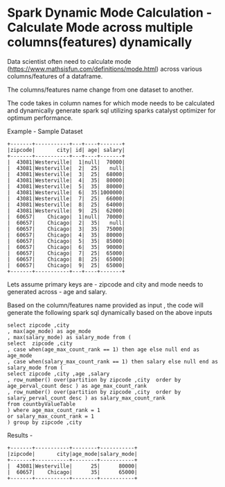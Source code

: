 # Spark Dynamic Mode Calculation - Calculate Mode across multiple columns(features) dynamically

Data scientist often need to calculate mode (https://www.mathsisfun.com/definitions/mode.html) across various columns/features of a dataframe.  

The columns/features name change from one dataset to another.

The code takes in column names for which mode needs to be calculated and dynamically generate spark sql utilizing sparks catalyst optimizer for optimum performance.

Example -
Sample Dataset
```
+-------+-----------+---+----+-------+
|zipcode|       city| id| age| salary|
+-------+-----------+---+----+-------+
|  43081|Westerville|  1|null|  70000|
|  43081|Westerville|  2|  25|   null|
|  43081|Westerville|  3|  25|  68000|
|  43081|Westerville|  4|  35|  80000|
|  43081|Westerville|  5|  35|  80000|
|  43081|Westerville|  6|  35|1000000|
|  43081|Westerville|  7|  25|  66000|
|  43081|Westerville|  8|  25|  64000|
|  43081|Westerville|  9|  25|  62000|
|  60657|    Chicago|  1|null|  70000|
|  60657|    Chicago|  2|  35|   null|
|  60657|    Chicago|  3|  35|  75000|
|  60657|    Chicago|  4|  35|  80000|
|  60657|    Chicago|  5|  35|  85000|
|  60657|    Chicago|  6|  35|  90000|
|  60657|    Chicago|  7|  25|  65000|
|  60657|    Chicago|  8|  25|  65000|
|  60657|    Chicago|  9|  25|  65000|
+-------+-----------+---+----+-------+
```

Lets assume primary keys are - zipcode and city and mode needs to generated across - age and salary.

Based on the column/features name provided as input , the code will generate the following spark sql dynamically based on the above inputs
```
select zipcode ,city
, max(age_mode) as age_mode
, max(salary_mode) as salary_mode from (
select  zipcode ,city
, case when(age_max_count_rank == 1) then age else null end as age_mode
, case when(salary_max_count_rank == 1) then salary else null end as salary_mode from (
select zipcode ,city ,age ,salary
, row_number() over(partition by zipcode ,city  order by age_perval_count desc ) as age_max_count_rank
, row_number() over(partition by zipcode ,city  order by salary_perval_count desc ) as salary_max_count_rank
from countbyValueTable
) where age_max_count_rank = 1
or salary_max_count_rank = 1
) group by zipcode ,city
```

Results -
```
+-------+-----------+--------+-----------+
|zipcode|       city|age_mode|salary_mode|
+-------+-----------+--------+-----------+
|  43081|Westerville|      25|      80000|
|  60657|    Chicago|      35|      65000|
+-------+-----------+--------+-----------+
```
